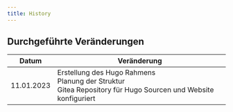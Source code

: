 ```yaml
---
title: History
---
```

## Durchgeführte Veränderungen
| Datum | Veränderung |
|-|-|
| 11.01.2023 | Erstellung des Hugo Rahmens <br> Planung der Struktur <br> Gitea Repository für Hugo Sourcen und Website konfiguriert |



